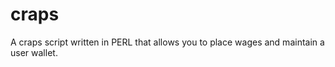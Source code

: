 # craps

A craps script written in PERL that allows you to place wages and maintain a user wallet. 
